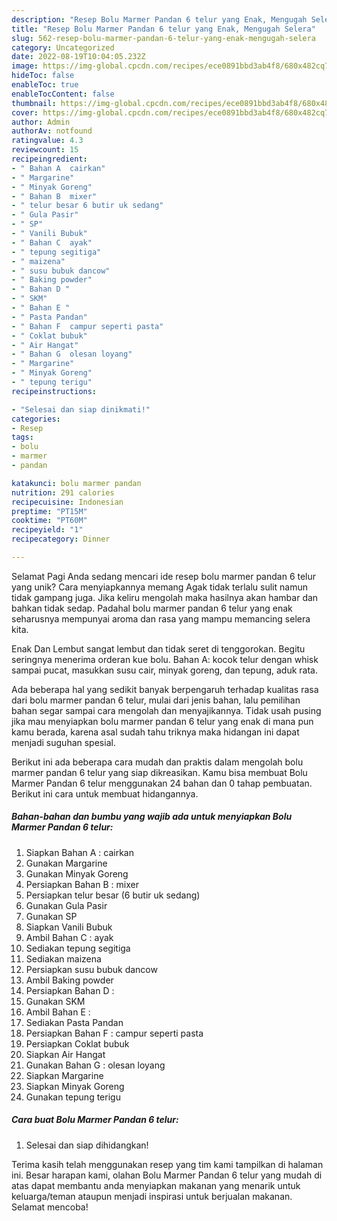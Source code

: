 ```yaml
---
description: "Resep Bolu Marmer Pandan 6 telur yang Enak, Mengugah Selera"
title: "Resep Bolu Marmer Pandan 6 telur yang Enak, Mengugah Selera"
slug: 562-resep-bolu-marmer-pandan-6-telur-yang-enak-mengugah-selera
category: Uncategorized
date: 2022-08-19T10:04:05.232Z
image: https://img-global.cpcdn.com/recipes/ece0891bbd3ab4f8/680x482cq70/bolu-marmer-pandan-6-telur-foto-resep-utama.jpg
hideToc: false
enableToc: true
enableTocContent: false
thumbnail: https://img-global.cpcdn.com/recipes/ece0891bbd3ab4f8/680x482cq70/bolu-marmer-pandan-6-telur-foto-resep-utama.jpg
cover: https://img-global.cpcdn.com/recipes/ece0891bbd3ab4f8/680x482cq70/bolu-marmer-pandan-6-telur-foto-resep-utama.jpg
author: Admin
authorAv: notfound
ratingvalue: 4.3
reviewcount: 15
recipeingredient:
- " Bahan A  cairkan"
- " Margarine"
- " Minyak Goreng"
- " Bahan B  mixer"
- " telur besar 6 butir uk sedang"
- " Gula Pasir"
- " SP"
- " Vanili Bubuk"
- " Bahan C  ayak"
- " tepung segitiga"
- " maizena"
- " susu bubuk dancow"
- " Baking powder"
- " Bahan D "
- " SKM"
- " Bahan E "
- " Pasta Pandan"
- " Bahan F  campur seperti pasta"
- " Coklat bubuk"
- " Air Hangat"
- " Bahan G  olesan loyang"
- " Margarine"
- " Minyak Goreng"
- " tepung terigu"
recipeinstructions:

- "Selesai dan siap dinikmati!"
categories:
- Resep
tags:
- bolu
- marmer
- pandan

katakunci: bolu marmer pandan 
nutrition: 291 calories
recipecuisine: Indonesian
preptime: "PT15M"
cooktime: "PT60M"
recipeyield: "1"
recipecategory: Dinner

---
```



Selamat Pagi Anda sedang mencari ide resep bolu marmer pandan 6 telur yang unik? Cara menyiapkannya memang Agak tidak terlalu sulit namun tidak gampang juga. Jika keliru mengolah maka hasilnya akan hambar dan bahkan tidak sedap. Padahal bolu marmer pandan 6 telur yang enak seharusnya mempunyai aroma dan rasa yang mampu memancing selera kita.


Enak Dan Lembut sangat lembut dan tidak seret di tenggorokan. Begitu seringnya menerima orderan kue bolu. Bahan A: kocok telur dengan whisk sampai pucat, masukkan susu cair, minyak goreng, dan tepung, aduk rata.

Ada beberapa hal yang sedikit banyak berpengaruh terhadap kualitas rasa dari bolu marmer pandan 6 telur, mulai dari jenis bahan, lalu pemilihan bahan segar sampai cara mengolah dan menyajikannya. Tidak usah pusing jika mau menyiapkan bolu marmer pandan 6 telur yang enak di mana pun kamu berada, karena asal sudah tahu triknya maka hidangan ini dapat menjadi suguhan spesial.


Berikut ini ada beberapa cara mudah dan praktis dalam mengolah bolu marmer pandan 6 telur yang siap dikreasikan. Kamu bisa membuat Bolu Marmer Pandan 6 telur menggunakan 24 bahan dan 0 tahap pembuatan. Berikut ini cara untuk membuat hidangannya.

<!--inarticleads1-->

##### Bahan-bahan dan bumbu yang wajib ada untuk menyiapkan Bolu Marmer Pandan 6 telur:

1. Siapkan  Bahan A : cairkan
1. Gunakan  Margarine
1. Gunakan  Minyak Goreng
1. Persiapkan  Bahan B : mixer
1. Persiapkan  telur besar (6 butir uk sedang)
1. Gunakan  Gula Pasir
1. Gunakan  SP
1. Siapkan  Vanili Bubuk
1. Ambil  Bahan C : ayak
1. Sediakan  tepung segitiga
1. Sediakan  maizena
1. Persiapkan  susu bubuk dancow
1. Ambil  Baking powder
1. Persiapkan  Bahan D :
1. Gunakan  SKM
1. Ambil  Bahan E :
1. Sediakan  Pasta Pandan
1. Persiapkan  Bahan F : campur seperti pasta
1. Persiapkan  Coklat bubuk
1. Siapkan  Air Hangat
1. Gunakan  Bahan G : olesan loyang
1. Siapkan  Margarine
1. Siapkan  Minyak Goreng
1. Gunakan  tepung terigu




<!--inarticleads2-->

##### Cara buat Bolu Marmer Pandan 6 telur:


1. Selesai dan siap dihidangkan!



Terima kasih telah menggunakan resep yang tim kami tampilkan di halaman ini. Besar harapan kami, olahan Bolu Marmer Pandan 6 telur yang mudah di atas dapat membantu anda menyiapkan makanan yang menarik untuk keluarga/teman ataupun menjadi inspirasi untuk berjualan makanan. Selamat mencoba!
